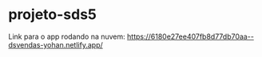 # projeto-sds5

Link para o app rodando na nuvem: https://6180e27ee407fb8d77db70aa--dsvendas-yohan.netlify.app/
